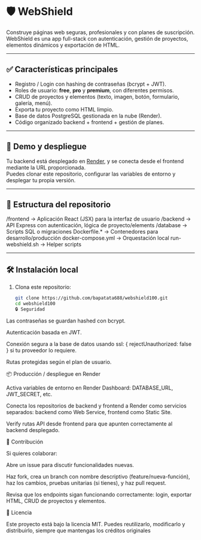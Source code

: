 
# 🛡️ WebShield

Construye páginas web seguras, profesionales y con planes de suscripción. WebShield es una app full-stack con autenticación, gestión de proyectos, elementos dinámicos y exportación de HTML.

---

## ✅ Características principales

- Registro / Login con hashing de contraseñas (bcrypt + JWT).  
- Roles de usuario: **free**, **pro** y **premium**, con diferentes permisos.  
- CRUD de proyectos y elementos (texto, imagen, botón, formulario, galería, menú).  
- Exporta tu proyecto como HTML limpio.  
- Base de datos PostgreSQL gestionada en la nube (Render).  
- Código organizado backend + frontend + gestión de planes.  

---

## 🚀 Demo y despliegue

Tu backend está desplegado en [Render](https://render.com), y se conecta desde el frontend mediante la URL proporcionada.  
Puedes clonar este repositorio, configurar las variables de entorno y desplegar tu propia versión.

---

## 💼 Estructura del repositorio
/frontend → Aplicación React (JSX) para la interfaz de usuario
/backend → API Express con autenticación, lógica de proyecto/elements
/database → Scripts SQL o migraciones
Dockerfile.* → Contenedores para desarrollo/producción
docker-compose.yml → Orquestación local
run-webshield.sh → Helper scripts

---

## 🛠️ Instalación local

1. Clona este repositorio:

   ```bash
   git clone https://github.com/bapatata688/webshield100.git
   cd webshield100 
   🔒 Seguridad

Las contraseñas se guardan hashed con bcrypt.

Autenticación basada en JWT.

Conexión segura a la base de datos usando ssl: { rejectUnauthorized: false } si tu proveedor lo requiere.

Rutas protegidas según el plan de usuario.

📦 Producción / despliegue en Render

Activa variables de entorno en Render Dashboard: DATABASE_URL, JWT_SECRET, etc.

Conecta los repositorios de backend y frontend a Render como servicios separados: backend como Web Service, frontend como Static Site.

Verify rutas API desde frontend para que apunten correctamente al backend desplegado.

🤝 Contribución

Si quieres colaborar:

Abre un issue para discutir funcionalidades nuevas.

Haz fork, crea un branch con nombre descriptivo (feature/nueva-función), haz los cambios, pruebas unitarias (si tienes), y haz pull request.

Revisa que los endpoints sigan funcionando correctamente: login, exportar HTML, CRUD de proyectos y elementos.

📄 Licencia

Este proyecto está bajo la licencia MIT. Puedes reutilizarlo, modificarlo y distribuirlo, siempre que mantengas los créditos originales

